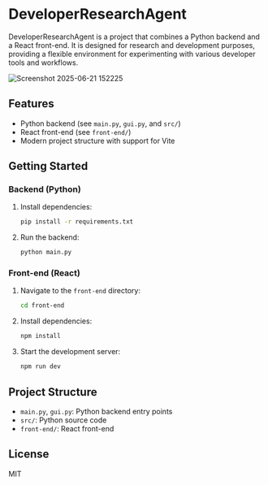 # DeveloperResearchAgent

DeveloperResearchAgent is a project that combines a Python backend and a React front-end. It is designed for research and development purposes, providing a flexible environment for experimenting with various developer tools and workflows.

![Screenshot 2025-06-21 152225](https://github.com/user-attachments/assets/88c13a91-be39-4cbf-afc8-7a0fb7844e55)

## Features
- Python backend (see `main.py`, `gui.py`, and `src/`)
- React front-end (see `front-end/`)
- Modern project structure with support for Vite

## Getting Started

### Backend (Python)
1. Install dependencies:
   ```sh
   pip install -r requirements.txt
   ```
2. Run the backend:
   ```sh
   python main.py
   ```

### Front-end (React)
1. Navigate to the `front-end` directory:
   ```sh
   cd front-end
   ```
2. Install dependencies:
   ```sh
   npm install
   ```
3. Start the development server:
   ```sh
   npm run dev
   ```

## Project Structure
- `main.py`, `gui.py`: Python backend entry points
- `src/`: Python source code
- `front-end/`: React front-end

## License
MIT
